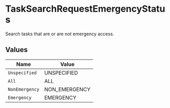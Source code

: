 # TaskSearchRequestEmergencyStatus

 Search tasks that are or are not emergency access.



## Values

| Name           | Value          |
| -------------- | -------------- |
| `Unspecified`  | UNSPECIFIED    |
| `All`          | ALL            |
| `NonEmergency` | NON_EMERGENCY  |
| `Emergency`    | EMERGENCY      |